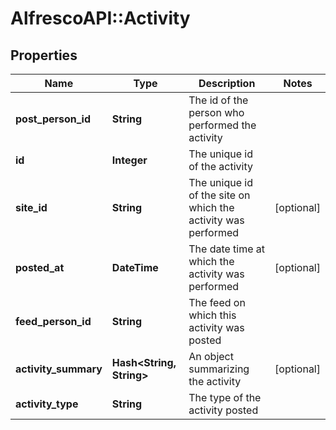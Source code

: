 # AlfrescoAPI::Activity

## Properties
Name | Type | Description | Notes
------------ | ------------- | ------------- | -------------
**post_person_id** | **String** | The id of the person who performed the activity | 
**id** | **Integer** | The unique id of the activity | 
**site_id** | **String** | The unique id of the site on which the activity was performed | [optional] 
**posted_at** | **DateTime** | The date time at which the activity was performed | [optional] 
**feed_person_id** | **String** | The feed on which this activity was posted | 
**activity_summary** | **Hash&lt;String, String&gt;** | An object summarizing the activity | [optional] 
**activity_type** | **String** | The type of the activity posted | 



